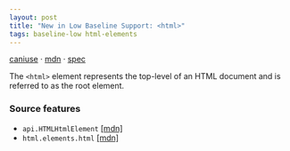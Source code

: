 ```yaml
---
layout: post
title: "New in Low Baseline Support: <html>"
tags: baseline-low html-elements
---
```


[caniuse](https://caniuse.com/?search=html) · [mdn](https://developer.mozilla.org/en-US/search?q=<html>) · [spec](https://html.spec.whatwg.org/multipage/semantics.html#the-html-element)

The `<html>` element represents the top-level of an HTML document and is referred to as the root element.

### Source features

- ``api.HTMLHtmlElement`` [[mdn]](https://developer.mozilla.org/en-US/search?q=api.HTMLHtmlElement)
- ``html.elements.html`` [[mdn]](https://developer.mozilla.org/en-US/search?q=html.elements.html)
